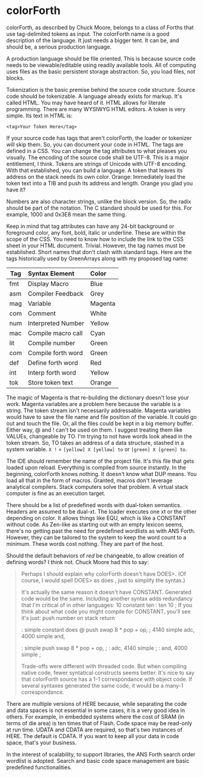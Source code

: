 # colorForth
colorForth, as described by Chuck Moore, belongs to a class of Forths that use tag-delimited tokens as input. 
The colorForth name is a good description of the language. It just needs a bigger tent. 
It can be, and should be, a serious production language.

A production language should be file oriented. This is because source code needs to be viewable/editable using readily available tools. All of computing uses files as the basic persistent storage abstraction. So, you load files, not blocks.

Tokenization is the basic premise behind the source code structure. Source code should be tokenizable. A language already exists for markup. It's called HTML. You may have heard of it. HTML allows for literate programming. There are many WYSIWYG HTML editors. A token is very simple. Its text in HTML is:

```
<tag>Your Token Here</tag>
```
If your source code has tags that aren't colorForth, the loader or tokenizer will skip them. So, you can document your code in HTML. The tags are defined in a CSS. You can change the tag attributes to what pleases you visually. The encoding of the source code shall be UTF-8. This is a major entitlement, I think. Tokens are strings of Unicode with UTF-8 encoding. With that established, you can build a language. A token that leaves its address on the stack needs its own color. Orange: Immediately load the token text into a TIB and push its address and length. Orange you glad you have it?

Numbers are also character strings, unlike the block version. So, the radix should be part of the notation. The C standard should be used for this. For example, 1000 and 0x3E8 mean the same thing.

Keep in mind that tag attributes can have any 24-bit background or foreground color, any font, bold, italic or underline. These are within the scope of the CSS. You need to know how to include the link to the CSS sheet in your HTML document. Trivial. However, the tag names must be established. Short names that don't clash with standard tags. Here are the tags historically used by GreenArrays along with my proposed tag name:

**Tag** | **Syntax Element** | **Color**
-----|:------------------|:------
fmt | Display Macro      | Blue
asm | Compiler Feedback  | Grey
mag | Variable           | Magenta
com | Comment            | White
num | Interpreted Number | Yellow
mac | Compile macro call | Cyan
lit | Compile number     | Green
com | Compile forth word | Green
def | Define forth word  | Red
int | Interp forth word  | Yellow
tok | Store token text   | Orange

The magic of Magenta is that re-building the dictionary doesn't lose your work. Magenta variables are a problem here because the variable is a string. The token stream isn't necessarily addressable. Magenta variables would have to save the file name and file position of the variable. It could go out and touch the file. Or, all the files could be kept in a big memory buffer. Either way, @ and ! can't be used on them. I suggest treating them like VALUEs, changeable by TO. I'm trying to not have words look ahead in the token stream. So, TO takes an address of a data structure, stashed in a system variable. `X !` = `[yellow] X [yellow] to` or `[green] X [green] to`.

The IDE should remember the name of the project file. It's this file that gets loaded upon reload. Everything is compiled from source instantly. In the beginning, colorForth knows nothing. It doesn't know what DUP means. You load all that in the form of macros. Granted, macros don't leverage analytical compilers. Stack computers solve that problem. A virtual stack computer is fine as an execution target.

There should be a list of predefined words with dual-token semantics. Headers are assumed to be dual-xt. The loader executes one xt or the other depending on color. It allows things like EQU, which is like a CONSTANT without code. As Zen-like as starting out with an empty lexicon seems, there's no getting past the need for predefined wordlists as with ANS Forth. However, they can be tailored to the system to keep the word count to a minimum. These words cost nothing. They are part of the host.

Should the default behaviors of *red* be changeable, to allow creation of defining words? I think not. Chuck Moore had this to say:

> Perhaps I should explain why colorForth doesn't have DOES>. (Of course, I
> would spell  DOES>  as  does , just to simplify the syntax.)
> 
> It's actually the same reason it doesn't have CONSTANT. Generated code would
> be the same. Including another syntax adds redundancy that I'm critical of
> in other languages:
>      10 constant ten
>      : ten   10 ;
> If you think about what code you might compile for  CONSTANT, you'll see
> it's just:
>      push number on stack
>      return
> 
> : simple   constant does  @ push  swap 8 *  pop +  op, ;
>    4140 simple adc,
>    4000 simple and,
> 
> : simple   push  swap 8 *  pop +  op, ;
>    : adc,  4140 simple ;
>    : and,  4000 simple ;
>
> Trade-offs were different with threaded code. But when compiling native
> code, fewer syntatical constructs seems better. It's nice to say that
> colorForth source has a 1-1 correspondance with object code. If several
> syntaxes generated the same code, it would be a many-1 correspondance.
 
There are multiple versions of HERE because, while separating the code and data spaces is not essential in some cases, it is a very good idea in others. For example, in embedded systems where the cost of SRAM (in terms of die area) is ten times that of Flash. Code space may be read-only at run time. UDATA and CDATA are required, so that's two instances of HERE. The default is CDATA. If you want to keep all your data in code space, that's your business.

In the interest of scalability, to support libraries, the ANS Forth search order wordlist is adopted. Search and basic code space management are basic predefined functionalities.


